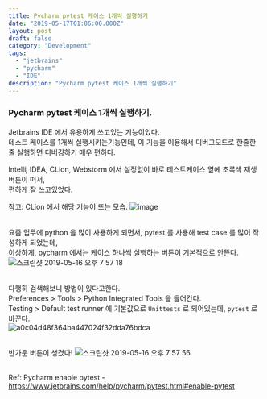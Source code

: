 ```yaml
---
title: Pycharm pytest 케이스 1개씩 실행하기
date: "2019-05-17T01:06:00.000Z"
layout: post
draft: false
category: "Development"
tags:
  - "jetbrains"
  - "pycharm"
  - "IDE"
description: "Pycharm pytest 케이스 1개씩 실행하기"
---
```


### Pycharm pytest 케이스 1개씩 실행하기.
Jetbrains IDE 에서 유용하게 쓰고있는 기능이있다.<br/>
테스트 케이스를 1개씩 실행시키는기능인데, 이 기능을 이용해서 디버그모드로 한줄한줄 실행하면 디버깅하기 매우 편하다.<br/>

Intellij IDEA, CLion, Webstorm 에서 설정없이 바로 테스트케이스 옆에 초록색 재생버튼이 떠서,<br/>
편하게 잘 쓰고있었다.<br/>

참고: CLion 에서 해당 기능이 뜨는 모습.
![image](https://user-images.githubusercontent.com/19223089/57869246-99cafa80-783f-11e9-8302-0de5afa33880.png)
<br/>
<br/>

요즘 업무에 python 을 많이 사용하게 되면서, pytest 를 사용해 test case 를 많이 작성하게 되었는데,<br/>
이상하게, pycharm 에서는 케이스 하나씩 실행하는 버튼이 기본적으로 안뜬다.
![스크린샷 2019-05-16 오후 7 57 18](https://user-images.githubusercontent.com/19223089/57865582-d0514700-7838-11e9-87be-04f3fbf57fae.png)
<br/>
<br/>

다행히 검색해보니 방법이 있다고한다.<br/>
Preferences > Tools > Python Integrated Tools 을 들어간다.<br/>
Testing > Default test runner 에 기본값으로 `Unittests` 로 되어있는데, `pytest` 로 바꾼다.<br/>
![a0c04d48f364ba447024f32dda76bdca](https://user-images.githubusercontent.com/19223089/57865572-caf3fc80-7838-11e9-8785-59c781e273a2.gif)
<br/>
<br/>

반가운 버튼이 생겼다!
![스크린샷 2019-05-16 오후 7 57 56](https://user-images.githubusercontent.com/19223089/57865578-cdeeed00-7838-11e9-9c02-75c4651691d1.png)
<br/>
<br/>

Ref: Pycharm enable pytest - https://www.jetbrains.com/help/pycharm/pytest.html#enable-pytest
